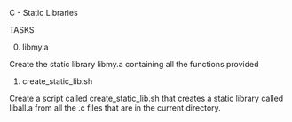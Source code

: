 C - Static Libraries

TASKS


0. libmy.a

Create the static library libmy.a containing all the functions provided

1. create_static_lib.sh

Create a script called create_static_lib.sh that creates a static library called liball.a from all the .c files that are in the current directory.
